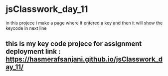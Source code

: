 # jsClasswork_day_11
 in this projece i make a page where  if entered a key and then it will show the keycode in next line 

## this is my key code projece for assignment  deployment link : https://hasmerafsanjani.github.io/jsClasswork_day_11/
